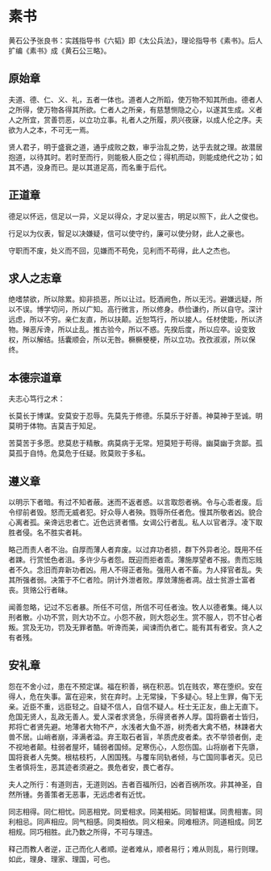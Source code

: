 # 素书

黄石公予张良书：实践指导书《六韬》即《太公兵法》，理论指导书《素书》。后人扩编《素书》成《黄石公三略》。

## 原始章

夫道、德、仁、义、礼，五者一体也。道者人之所蹈，使万物不知其所由。德者人之所得，使万物各得其所欲。仁者人之所亲，有慈慧恻隐之心，以遂其生成。义者人之所宜，赏善罚恶，以立功立事。礼者人之所履，夙兴夜寐，以成人伦之序。夫欲为人之本，不可无一焉。

贤人君子，明于盛衰之道，通乎成败之数，审乎治乱之势，达乎去就之理。故潜居抱道，以待其时。若时至而行，则能极人臣之位；得机而动，则能成绝代之功；如其不遇，没身而已。是以其道足高，而名重于后代。

## 正道章

德足以怀远，信足以一异，义足以得众，才足以鉴古，明足以照下，此人之俊也。

行足以为仪表，智足以决嫌疑，信可以使守约，廉可以使分财，此人之豪也。

守职而不废，处义而不回，见嫌而不苟免，见利而不苟得，此人之杰也。

## 求人之志章

绝嗜禁欲，所以除累。抑非损恶，所以让过。贬酒阙色，所以无污。避嫌远疑，所以不误。博学切问，所以广知。高行微言，所以修身。恭俭谦约，所以自守。深计远虑，所以不穷。亲仁友直，所以扶颠。近恕笃行，所以接人。任材使能，所以济物。殚恶斥谗，所以止乱。推古验今，所以不惑。先揆后度，所以应卒。设变致权，所以解结。括囊顺会，所以无咎。橛橛梗梗，所以立功。孜孜淑淑，所以保终。

## 本德宗道章

夫志心笃行之术：

长莫长于博谋。安莫安于忍辱。先莫先于修德。乐莫乐于好善。神莫神于至诚。明莫明于体物。吉莫吉于知足。

苦莫苦于多愿。悲莫悲于精散。病莫病于无常。短莫短于苟得。幽莫幽于贪鄙。孤莫孤于自恃。危莫危于任疑。败莫败于多私。

## 遵义章

以明示下者暗。有过不知者蔽。迷而不返者惑。以言取怨者祸。令与心乖者废。后令缪前者毁。怒而无威者犯。好众辱人者殃。戮辱所任者危。慢其所敬者凶。貌合心离者孤。亲谗远忠者亡。近色远贤者惽。女谒公行者乱。私人以官者浮。凌下取胜者侵。名不胜实者耗。

略己而责人者不治。自厚而薄人者弃废。以过弃功者损，群下外异者沦。既用不任者踈。行赏恡色者沮。多许少与者怨。既迎而拒者乖。薄施厚望者不报。贵而忘贱者不久。念旧而弃新功者凶。用人不得正者殆。强用人者不畜。为人择官者乱。失其所强者弱。决策于不仁者险。阴计外泄者败。厚敛薄施者凋。战士贫游士富者丧。货赂公行者昧。

闻善忽略，记过不忘者暴。所任不可信，所信不可任者浊。牧人以德者集。绳人以刑者散。小功不赏，则大功不立。小怨不赦，则大怨必生。赏不服人，罚不甘心者叛。赏及无功，罚及无罪者酷。听谗而美，闻谏而仇者亡。能有其有者安。贪人之有者残。

## 安礼章

怨在不舍小过，患在不预定谋。福在积善，祸在积恶。饥在贱农，寒在堕织。安在得人，危在失事。富在迎来，贫在弃时。上无常操，下多疑心。轻上生罪，侮下无亲。近臣不重，远臣轻之。自疑不信人，自信不疑人。枉士无正友，曲上无直下。危国无贤人，乱政无善人。爱人深者求贤急，乐得贤者养人厚。国将霸者士皆归，邦将亡者贤先避。地薄者大物不产，水浅者大鱼不游，树秃者大禽不栖，林踈者大兽不居。山峭者崩，泽满者溢。弃王取石者盲，羊质虎皮者柔。衣不举领者倒，走不视地者颠。柱弱者屋坏，辅弱者国倾。足寒伤心，人怨伤国。山将崩者下先隳，国将衰者人先獘。根枯枝朽，人困国残。与覆车同轨者倾，与亡国同事者灭。见已生者慎将生，恶其迹者须避之。畏危者安，畏亡者存。

夫人之所行：有道则吉，无道则凶。吉者百福所归，凶者百祸所攻。非其神圣，自然所锺。务善策者无恶事，无远虑者有近忧。

同志相得。同仁相忧。同恶相党。同爱相求。同美相妬。同智相谋。同贵相害。同利相忌。同声相应。同气相感。同类相依。同义相亲。同难相济。同道相成。同艺相规。同巧相胜。此乃数之所得，不可与理违。

释己而教人者逆，正己而化人者顺。逆者难从，顺者易行；难从则乱，易行则理。如此，理身、理家、理国，可也。
